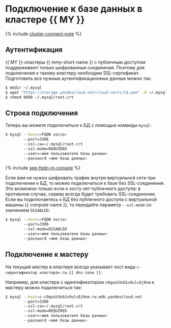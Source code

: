 # Подключение к базе данных в кластере {{ MY }}

{% include [cluster-connect-note](../../_includes/mdb/cluster-connect-note.md) %}

## Аутентификация

{{ MY }}-кластеры {{ mmy-short-name }} с публичным доступом поддерживают только шифрованные соединения. Поэтому для подключения к такому кластеру необходим SSL-сертификат. Подготовить все нужные аутентификационные данные можно так:

```bash
$ mkdir ~/.mysql
$ wget "https://storage.yandexcloud.net/cloud-certs/CA.pem" -O ~/.mysql/root.crt
$ chmod 0600 ~/.mysql/root.crt
```

## Строка подключения

Теперь вы можете подключиться к БД с помощью команды `mysql`:

```bash
$ mysql --host=<FQDN хоста>
        --port=3306
        --ssl-ca=~/.mysql/root.crt
        --ssl-mode=REQUIRED
        --user=<имя пользователя базы данных>
        --password <имя базы данных>
```

{% include [see-fqdn-in-console](../../_includes/mdb/see-fqdn-in-console.md) %}

Если вам не нужно шифровать трафик внутри виртуальной сети при подключении к БД, то можно подключаться к базе без SSL-соединения. Это возможно только если к хосту нет публичного доступа: в противном случае, сервер всегда будет требовать SSL-соединение. Если вы подключаетесь к БД без публичного доступа с виртуальной машины {{ compute-name }}, то передайте параметр `--ssl-mode` со значением `DISABLED`:

```bash
$ mysql --host=<FQDN хоста>
        --port=3306
        --ssl-mode=DISABLED
        --user=<имя пользователя базы данных>
        --password <имя базы данных>
```

## Подключение к мастеру

На текущий мастер в кластере всегда указывает хост вида `c-<идентификатор кластера>.rw.{{ dns-zone }}`.

Например, для кластера с идентификатором `c9qash3nb1v9ulc8j9nm` к мастеру можно подключиться так:

```bash
$ mysql --host=c-c9qash3nb1v9ulc8j9nm.rw.mdb.yandexcloud.net
        --port=3306
        --ssl-ca=~/.mysql/root.crt
        --ssl-mode=REQUIRED
        --user=<имя пользователя базы данных>
        --password <имя базы данных>
```
